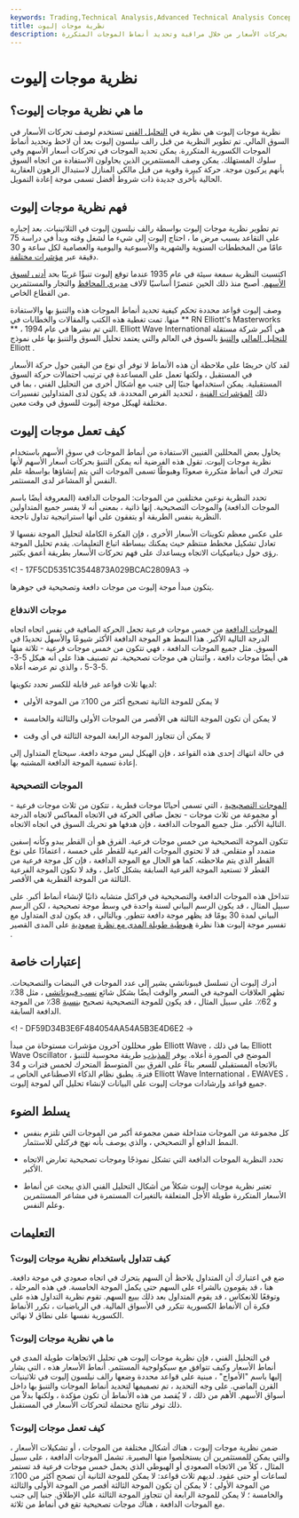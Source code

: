 ```yaml
---
keywords: Trading,Technical Analysis,Advanced Technical Analysis Concepts
title: نظرية موجات إليوت
description: نظرية موجات إليوت هي مجموعة أدوات للتحليل الفني تستخدم للتنبؤ بحركات الأسعار من خلال مراقبة وتحديد أنماط الموجات المتكررة.
---
```


# نظرية موجات إليوت
## ما هي نظرية موجات إليوت؟

نظرية موجات إليوت هي نظرية في [التحليل الفني](/technicalanalysis) تستخدم لوصف تحركات الأسعار في السوق المالي. تم تطوير النظرية من قبل رالف نيلسون إليوت بعد أن لاحظ وتحديد أنماط الموجات الكسورية المتكررة. يمكن تحديد الموجات في تحركات أسعار الأسهم وفي سلوك المستهلك. يمكن وصف المستثمرين الذين يحاولون الاستفادة من اتجاه السوق بأنهم يركبون موجة. حركة كبيرة وقوية من قبل مالكي المنازل لاستبدال الرهون العقارية الحالية بأخرى جديدة ذات شروط أفضل تسمى موجة إعادة التمويل.

## فهم نظرية موجات إليوت

تم تطوير نظرية موجات إليوت بواسطة رالف نيلسون إليوت في الثلاثينيات. بعد إجباره على التقاعد بسبب مرض ما ، احتاج إليوت إلى شيء ما لشغل وقته وبدأ في دراسة 75 عامًا من المخططات السنوية والشهرية والأسبوعية واليومية والعصامية لكل ساعة و 30 دقيقة عبر [مؤشرات مختلفة](/marketindex).

اكتسبت النظرية سمعة سيئة في عام 1935 عندما توقع إليوت تنبؤًا غريبًا بحد [أدنى لسوق الأسهم](/bottom). أصبح منذ ذلك الحين عنصرًا أساسيًا لآلاف [مديري المحافظ](/portfoliomanager) والتجار والمستثمرين من القطاع الخاص.

وصف إليوت قواعد محددة تحكم كيفية تحديد أنماط الموجات هذه والتنبؤ بها والاستفادة منها. تمت تغطية هذه الكتب والمقالات والخطابات في ** RN Elliott's Masterworks ** ، التي تم نشرها في عام 1994. Elliott Wave International هي أكبر شركة مستقلة [للتحليل المالي](/financial-analysis) [والتنبؤ](/forecasting) بالسوق في العالم والتي يعتمد تحليل السوق والتنبؤ بها على نموذج Elliott .

لقد كان حريصًا على ملاحظة أن هذه الأنماط لا توفر أي نوع من اليقين حول حركة الأسعار في المستقبل ، ولكنها تعمل على المساعدة في ترتيب احتمالات حركة السوق المستقبلية. يمكن استخدامها جنبًا إلى جنب مع أشكال أخرى من التحليل الفني ، بما في ذلك [المؤشرات الفنية](/technicalindicator) ، لتحديد الفرص المحددة. قد يكون لدى المتداولين تفسيرات مختلفة لهيكل موجة إليوت للسوق في وقت معين.

## كيف تعمل موجات إليوت

يحاول بعض المحللين الفنيين الاستفادة من أنماط الموجات في سوق الأسهم باستخدام نظرية موجات إليوت. تقول هذه الفرضية أنه يمكن التنبؤ بحركات أسعار الأسهم لأنها تتحرك في أنماط متكررة صعودًا وهبوطًا تسمى الموجات التي يتم إنشاؤها بواسطة علم النفس أو المشاعر لدى المستثمر.

تحدد النظرية نوعين مختلفين من الموجات: الموجات الدافعة (المعروفة أيضًا باسم الموجات الدافعة) والموجات التصحيحية. إنها ذاتية ، بمعنى أنه لا يفسر جميع المتداولين النظرية بنفس الطريقة أو يتفقون على أنها استراتيجية تداول ناجحة.

على عكس معظم تكوينات الأسعار الأخرى ، فإن الفكرة الكاملة لتحليل الموجة نفسها لا تعادل تشكيل مخطط منتظم حيث يمكنك ببساطة اتباع التعليمات. يقدم تحليل الموجة رؤى حول ديناميكيات الاتجاه ويساعدك على فهم تحركات الأسعار بطريقة أعمق بكثير.

<! - 17F5CD5351C3544873A029BCAC2809A3 ->

يتكون مبدأ موجة إليوت من موجات دافعة وتصحيحية في جوهرها.

### موجات الاندفاع

[الموجات الدافعة](/impulsewave) من خمس موجات فرعية تجعل الحركة الصافية في نفس اتجاه اتجاه الدرجة التالية الأكبر. هذا النمط هو الموجة الدافعة الأكثر شيوعًا والأسهل تحديدًا في السوق. مثل جميع الموجات الدافعة ، فهي تتكون من خمس موجات فرعية - ثلاثة منها هي أيضًا موجات دافعة ، واثنتان هي موجات تصحيحية. تم تصنيف هذا على أنه هيكل 5-3-5-3-5 ، والذي تم عرضه أعلاه.

لديها ثلاث قواعد غير قابلة للكسر تحدد تكوينها:

- لا يمكن للموجة الثانية تصحيح أكثر من 100٪ من الموجة الأولى

- لا يمكن أن تكون الموجة الثالثة هي الأقصر من الموجات الأولى والثالثة والخامسة

- لا يمكن أن تتجاوز الموجة الرابعة الموجة الثالثة في أي وقت

في حالة انتهاك إحدى هذه القواعد ، فإن الهيكل ليس موجة دافعة. سيحتاج المتداول إلى إعادة تسمية الموجة الدافعة المشتبه بها.

### الموجات التصحيحية

[الموجات التصحيحية](/corrective-waves) ، التي تسمى أحيانًا موجات قطرية ، تتكون من ثلاث موجات فرعية - أو مجموعة من ثلاث موجات - تجعل صافي الحركة في الاتجاه المعاكس لاتجاه الدرجة التالية الأكبر. مثل جميع الموجات الدافعة ، فإن هدفها هو تحريك السوق في اتجاه الاتجاه.

تتكون الموجة التصحيحية من خمس موجات فرعية. الفرق هو أن القطر يبدو وكأنه إسفين متمدد أو متقلص. قد لا تحتوي الموجات الفرعية للقطر على خمسة ، اعتمادًا على نوع القطر الذي يتم ملاحظته. كما هو الحال مع الموجة الدافعة ، فإن كل موجة فرعية من القطر لا تستعيد الموجة الفرعية السابقة بشكل كامل ، وقد لا تكون الموجة الفرعية الثالثة من الموجة القطرية هي الأقصر.

تتداخل هذه الموجات الدافعة والتصحيحية في فراكتل متشابه ذاتيًا لإنشاء أنماط أكبر. على سبيل المثال ، قد يكون الرسم البياني لسنة واحدة في وسط موجة تصحيحية ، لكن الرسم البياني لمدة 30 يومًا قد يظهر موجة دافعة تتطور. وبالتالي ، قد يكون لدى المتداول مع تفسير موجة إليوت هذا نظرة [هبوطية طويلة المدى مع نظرة](/bear) [صعودية](/bull) على المدى القصير .

## إعتبارات خاصة

أدرك إليوت أن تسلسل فيبوناتشي يشير إلى عدد الموجات في النبضات والتصحيحات. تظهر العلاقات الموجية في السعر والوقت أيضًا بشكل شائع [نسب فيبوناتشي](/fibonaccilines) ، مثل 38٪ و 62٪. على سبيل المثال ، قد يكون للموجة التصحيحية تصحيح [بنسبة](/drawdown) 38٪ من الموجة الدافعة السابقة.

<! - DF59D34B3E6F484054AA54A5B3E4D6E2 ->

طور محللون آخرون مؤشرات مستوحاة من مبدأ Elliott Wave ، بما في ذلك Elliott Wave Oscillator ، الموضح في الصورة أعلاه. يوفر [المذبذب](/oscillator) طريقة محوسبة للتنبؤ بالاتجاه المستقبلي للسعر بناءً على الفرق بين المتوسط المتحرك لخمس فترات و 34 فترة. يطبق نظام الذكاء الاصطناعي الخاص بـ Elliott Wave International ، EWAVES ، جميع قواعد وإرشادات موجات إليوت على البيانات لإنشاء تحليل آلي لموجة إليوت.

## يسلط الضوء

- كل مجموعة من الموجات متداخلة ضمن مجموعة أكبر من الموجات التي تلتزم بنفس النمط الدافع أو التصحيحي ، والذي يوصف بأنه نهج فركتلي للاستثمار.

- تحدد النظرية الموجات الدافعة التي تشكل نموذجًا وموجات تصحيحية تعارض الاتجاه الأكبر.

- تعتبر نظرية موجات إليوت شكلاً من أشكال التحليل الفني الذي يبحث عن أنماط الأسعار المتكررة طويلة الأجل المتعلقة بالتغيرات المستمرة في مشاعر المستثمرين وعلم النفس.

## التعليمات

### كيف تتداول باستخدام نظرية موجات إليوت؟

ضع في اعتبارك أن المتداول يلاحظ أن السهم يتحرك في اتجاه صعودي في موجة دافعة. هنا ، قد يقومون بالشراء على السهم حتى يكمل الموجة الخامسة. في هذه المرحلة ، وتوقعًا للانعكاس ، قد يقوم المتداول بعد ذلك ببيع السهم. تقوم نظرية التداول هذه على فكرة أن الأنماط الكسورية تتكرر في الأسواق المالية. في الرياضيات ، تكرر الأنماط الكسورية نفسها على نطاق لا نهائي.

### ما هي نظرية موجات إليوت؟

في التحليل الفني ، فإن نظرية موجات إليوت هي تحليل الاتجاهات طويلة المدى في أنماط الأسعار وكيف تتوافق مع سيكولوجية المستثمر. أنماط الأسعار هذه ، التي يشار إليها باسم "الأمواج" ، مبنية على قواعد محددة وضعها رالف نيلسون إليوت في ثلاثينيات القرن الماضي. على وجه التحديد ، تم تصميمها لتحديد أنماط الموجات والتنبؤ بها داخل أسواق الأسهم. الأهم من ذلك ، لا يُقصد من هذه الأنماط أن تكون مؤكدة ، ولكنها بدلاً من ذلك توفر نتائج محتملة لتحركات الأسعار في المستقبل.

### كيف تعمل موجات إليوت؟

ضمن نظرية موجات إليوت ، هناك أشكال مختلفة من الموجات ، أو تشكيلات الأسعار ، والتي يمكن للمستثمرين أن يستخلصوا منها البصيرة. تشمل الموجات الدافعة ، على سبيل المثال ، كلاً من الاتجاه الصعودي أو الهبوطي الذي يحمل خمس موجات فرعية قد تستمر لساعات أو حتى عقود. لديهم ثلاث قواعد: لا يمكن للموجة الثانية أن تصحح أكثر من 100٪ من الموجة الأولى ؛ لا يمكن أن تكون الموجة الثالثة أقصر من الموجة الأولى والثالثة والخامسة ؛ لا يمكن للموجة الرابعة أن تتجاوز الموجة الثالثة على الإطلاق. جنبا إلى جنب مع الموجات الدافعة ، هناك موجات تصحيحية تقع في أنماط من ثلاثة.

